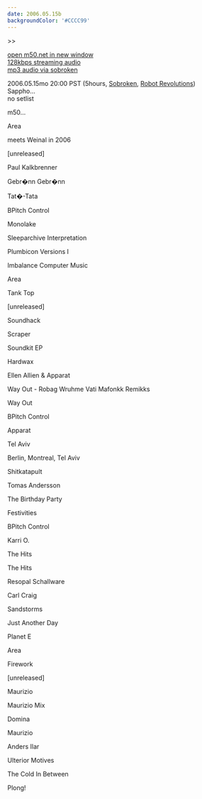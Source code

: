 ```yaml
---
date: 2006.05.15b
backgroundColor: '#CCCC99'
---
```


\>>

[open m50.net in new window](http://m50.net/)  
[128kbps streaming audio](http://m50.net/streamed/2006.05.15b\(128\).ra)[  
mp3 audio via sobroken](http://sobroken.com/podcasts/2006/05/15/robots.mp3)

2006.05.15mo 20:00 PST (5hours, [Sobroken](http://www.sobroken.com/), [Robot Revolutions](http://www.sexyrobotmusic.com/))  
Sappho...  
no setlist  

m50...

Area

meets Weinal in 2006

\[unreleased\]

Paul Kalkbrenner

Gebr�nn Gebr�nn

Tat�-Tata

BPitch Control

Monolake

Sleeparchive Interpretation

Plumbicon Versions I

Imbalance Computer Music

Area

Tank Top

\[unreleased\]

Soundhack

Scraper

Soundkit EP

Hardwax

Ellen Allien & Apparat

Way Out - Robag Wruhme Vati Mafonkk Remikks

Way Out

BPitch Control

Apparat

Tel Aviv

Berlin, Montreal, Tel Aviv

Shitkatapult

Tomas Andersson

The Birthday Party

Festivities

BPitch Control

Karri O.

The Hits

The Hits

Resopal Schallware

Carl Craig

Sandstorms

Just Another Day

Planet E

Area

Firework

\[unreleased\]

Maurizio

Maurizio Mix

Domina

Maurizio

Anders Ilar

Ulterior Motives

The Cold In Between

Plong!